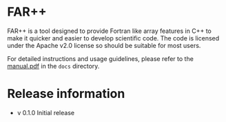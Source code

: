 # FAR++

FAR++ is a tool designed to provide Fortran like array features in C++ to make it quicker and easier to develop scientific code. The code is licensed under the Apache v2.0 license so should be suitable for most users.

For detailed instructions and usage guidelines, please refer to the [manual.pdf](docs/manual.pdf) in the `docs` directory.

# Release information

* v 0.1.0 Initial release